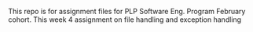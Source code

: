 This repo is for assignment files for PLP Software Eng. Program February cohort.
This week 4 assignment on file handling and exception handling